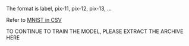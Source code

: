 The format is
    label, pix-11, pix-12, pix-13, ...

Refer to [MNIST in CSV](https://pjreddie.com/projects/mnist-in-csv/)

TO CONTINUE TO TRAIN THE MODEL, PLEASE EXTRACT THE ARCHIVE HERE